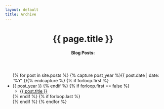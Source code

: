 ```yaml
---
layout: default
title: Archive
---
```


<header id="post-header">
    <h1 id="post-title">{{ page.title }}</h1>
    <h4 id="post-subtitle">Blog Posts:</h4>
</header>

<div id="post-content">
  <ul>
    {% for post in site.posts %}
      {% capture post_year %}{{ post.date | date: '%Y' }}{% endcapture %}
      {% if forloop.first %}
        <li>{{ post_year }}
      {% endif %}
      {% if forloop.first == false %}
          <ul>
            <li><a href="{{ site.baseurl }}{{ post.url }}">{{ post.title }}</a></li>
          </ul>
      {% endif %}
      {% if forloop.last %}
        </li>
      {% endif %}
    {% endfor %}
  </ul>
</div>
